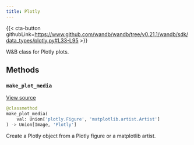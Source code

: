 ```yaml
---
title: Plotly
---
```


{{< cta-button githubLink=https://www.github.com/wandb/wandb/tree/v0.21.1/wandb/sdk/data_types/plotly.py#L33-L95 >}}

W&B class for Plotly plots.

## Methods

### `make_plot_media`

[View source](https://www.github.com/wandb/wandb/tree/v0.21.1/wandb/sdk/data_types/plotly.py#L38-L50)

```python
@classmethod
make_plot_media(
    val: Union['plotly.Figure', 'matplotlib.artist.Artist']
) -> Union[Image, 'Plotly']
```

Create a Plotly object from a Plotly figure or a matplotlib artist.

<!-- lazydoc-ignore-classmethod: internal -->
